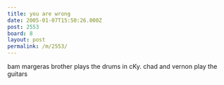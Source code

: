 ```yaml
---
title: you are wrong
date: 2005-01-07T15:50:26.000Z
post: 2553
board: 8
layout: post
permalink: /m/2553/
---
```

bam margeras brother plays the drums in cKy. chad and vernon play the guitars
